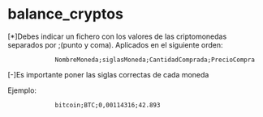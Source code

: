 # balance_cryptos
[*]Debes indicar un fichero con los valores de las criptomonedas separados por ;(punto y coma). Aplicados en el siguiente orden:

                 NombreMoneda;siglasMoneda;CantidadComprada;PrecioCompra
   
[-]Es importante poner las siglas correctas de cada moneda


  Ejemplo:
                 
                 bitcoin;BTC;0,00114316;42.893


